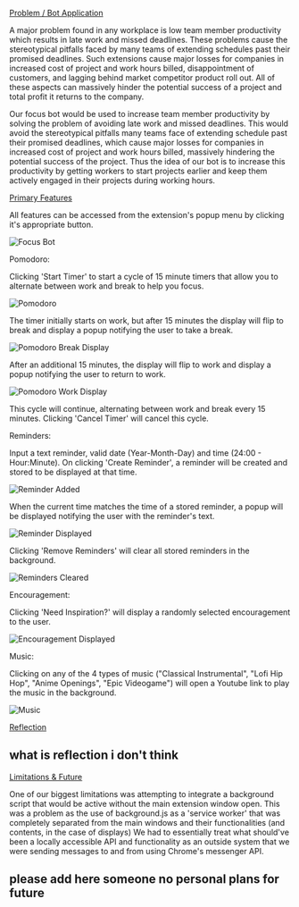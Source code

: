 <ins>Problem / Bot Application<ins> 

A major problem found in any workplace is low team member productivity which results in late work and missed deadlines. These problems cause the stereotypical pitfalls faced by many teams of extending schedules past their promised deadlines. Such extensions cause major losses for companies in increased cost of project and work hours billed, disappointment of customers, and lagging behind market competitor product roll out. All of these aspects can massively hinder the potential success of a project and total profit it returns to the company.

Our focus bot would be used to increase team member productivity by solving the problem of avoiding late work and missed deadlines. This would avoid the stereotypical pitfalls many teams face of extending schedule past their promised deadlines, which cause major losses for companies in increased cost of project and work hours billed, massively hindering the potential success of the project. Thus the idea of our bot is to increase this productivity by getting workers to start projects earlier and keep them actively engaged in their projects during working hours.

<ins>Primary Features<ins>

All features can be accessed from the extension's popup menu by clicking it's appropriate button.

![Focus Bot](images/Report%20Images/Focus%20Bot.png)

Pomodoro:

Clicking 'Start Timer' to start a cycle of 15 minute timers that allow you to alternate between work and break to help you focus.

![Pomodoro](images/Report%20Images/Pomodoro.png)

The timer initially starts on work, but after 15 minutes the display will flip to break and display a popup notifying the user to take a break.

![Pomodoro Break Display](images/Report%20Images/Pomodoro%20Break%20Displayed.png)

After an additional 15 minutes, the display will flip to work and display a popup notifying the user to return to work.

![Pomodoro Work Display](images/Report%20Images/Pomodoro%20Work%20Displayed.png)

This cycle will continue, alternating between work and break every 15 minutes. Clicking 'Cancel Timer' will cancel this cycle.

Reminders:

Input a text reminder, valid date (Year-Month-Day) and time (24:00 - Hour:Minute). On clicking 'Create Reminder', a reminder will be created and stored to be displayed at that time.

![Reminder Added](images/Report%20Images/Reminder%20Added.png)

When the current time matches the time of a stored reminder, a popup will be displayed notifying the user with the reminder's text.

![Reminder Displayed](images/Report%20Images/Reminder%20Displayed.png)

Clicking 'Remove Reminders' will clear all stored reminders in the background.

![Reminders Cleared](images/Report%20Images/Reminders%20Cleared.png)

Encouragement:

Clicking 'Need Inspiration?' will display a randomly selected encouragement to the user.

![Encouragement Displayed](images/Report%20Images/Encouragement%20Displayed.png)

Music:

Clicking on any of the 4 types of music ("Classical Instrumental", "Lofi Hip Hop", "Anime Openings", "Epic Videogame") will open a Youtube link to play the music in the background.

![Music](images/Report%20Images/Music.png)

<ins>Reflection<ins>

## what is reflection i don't think

<ins>Limitations & Future<ins>

One of our biggest limitations was attempting to integrate a background script that would be active without the main extension window open. This was a problem as the use of background.js as a 'service worker' that was completely separated from the main windows and their functionalities (and contents, in the case of displays) We had to essentially treat what should've been a locally accessible API and functionality as an outside system that we were sending messages to and from using Chrome's messenger API.

## please add here someone no personal plans for future